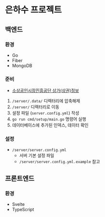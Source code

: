 # 은하수 프로젝트

## 백엔드

### 환경

- Go
- Fiber
- MongoDB

### 준비

- [소상공인시장진흥공단 상가(상권)정보](https://www.data.go.kr/data/15083033/fileData.do)

1. `/server/.data/` 디렉터리에 압축해제
2. `/server/` 디렉터리로 이동
3. 설정 파일 (`server.config.yml`) 작성
4. `go run cmd/setup/main.go` 명령어 실행
5. 데이터베이스에 추가된 인덱스, 데이터 확인

### 설정

- `/server/server.config.yml`
    - 서버 기본 설정 파일
    - `/server/server.config.yml.example` 참고

## 프론트엔드

### 환경

- Svelte
- TypeScript
